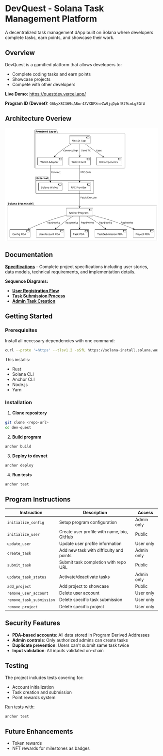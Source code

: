 # DevQuest - Solana Task Management Platform

A decentralized task management dApp built on Solana where developers complete tasks, earn points, and showcase their work.

## Overview

DevQuest is a gamified platform that allows developers to:
- Complete coding tasks and earn points
- Showcase projects
- Compete with other developers

**Live Demo:** https://questdev.vercel.app/

**Program ID (Devnet):** `G6kyX8C369qABor4ZVXDFXneZw9jqDpbfB79imLgEGfA`

## Architecture Overiew

![System Overview](docs/diagrams/overview.png)


## Documentation

**[Specifications](docs/specifications.md)** - Complete project specifications including user stories, data models, technical requirements, and implementation details.

**Sequence Diagrams:**
- **[User Registration Flow](docs/diagrams/user_registration.png)**
- **[Task Submission Process](docs/diagrams/task_submission.png)**
- **[Admin Task Creation](docs/diagrams/admin_create_task.png)**



## Getting Started

### Prerequisites

Install all necessary dependencies with one command:

```bash
curl --proto '=https' --tlsv1.2 -sSfL https://solana-install.solana.workers.dev | bash
```

This installs:
- Rust
- Solana CLI
- Anchor CLI
- Node.js
- Yarn


### Installation

1. **Clone repository**
```bash
git clone <repo-url>
cd dev-quest
```

2. **Build program**
```bash
anchor build
```

3. **Deploy to devnet**
```bash
anchor deploy
```

4. **Run tests**
```bash
anchor test
```

## Program Instructions

| Instruction | Description | Access |
|-------------|-------------|---------|
| `initialize_config` | Setup program configuration | Admin only |
| `initialize_user` | Create user profile with name, bio, GitHub | Public |
| `update_user` | Update user profile information | User only |
| `create_task` | Add new task with difficulty and points | Admin only |
| `submit_task` | Submit task completion with repo URL | Public |
| `update_task_status` | Activate/deactivate tasks | Admin only |
| `add_project` | Add project to showcase | Public |
| `remove_user_account` | Delete user account | User only |
| `remove_task_submission` | Delete specific task submission | User only |
| `remove_project` | Delete specific project | User only |

## Security Features

- **PDA-based accounts**: All data stored in Program Derived Addresses
- **Admin controls**: Only authorized admins can create tasks
- **Duplicate prevention**: Users can't submit same task twice
- **Input validation**: All inputs validated on-chain

## Testing

The project includes tests covering for:
- Account initialization
- Task creation and submission
- Point rewards system

Run tests with:
```bash
anchor test
```

## Future Enhancements
- Token rewards
- NFT rewards for milestones as badges
